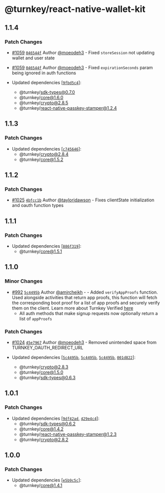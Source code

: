 # @turnkey/react-native-wallet-kit

## 1.1.4

### Patch Changes

- [#1059](https://github.com/tkhq/sdk/pull/1059) [`046544f`](https://github.com/tkhq/sdk/commit/046544fa4243f31b28068f5b82917e54b8442be5) Author [@moeodeh3](https://github.com/moeodeh3) - Fixed `storeSession` not updating wallet and user state

- [#1059](https://github.com/tkhq/sdk/pull/1059) [`046544f`](https://github.com/tkhq/sdk/commit/046544fa4243f31b28068f5b82917e54b8442be5) Author [@moeodeh3](https://github.com/moeodeh3) - Fixed `expirationSeconds` param being ignored in auth functions

- Updated dependencies [[`9fbd5c4`](https://github.com/tkhq/sdk/commit/9fbd5c459782dc3721dd0935d0a4458babce258b)]:
  - @turnkey/sdk-types@0.7.0
  - @turnkey/core@1.6.0
  - @turnkey/crypto@2.8.5
  - @turnkey/react-native-passkey-stamper@1.2.4

## 1.1.3

### Patch Changes

- Updated dependencies [[`c745646`](https://github.com/tkhq/sdk/commit/c745646ae4b2a275e116abca07c6e108f89beb04)]:
  - @turnkey/crypto@2.8.4
  - @turnkey/core@1.5.2

## 1.1.2

### Patch Changes

- [#1025](https://github.com/tkhq/sdk/pull/1025) [`4bfcc1b`](https://github.com/tkhq/sdk/commit/4bfcc1b7eaea3f50bc1f7f7cab851d46f711e671) Author [@taylorjdawson](https://github.com/taylorjdawson) - Fixes clientState initialization and oauth function types

## 1.1.1

### Patch Changes

- Updated dependencies [[`886f319`](https://github.com/tkhq/sdk/commit/886f319fab8b0ba560d040e34598436f3beceff0)]:
  - @turnkey/core@1.5.1

## 1.1.0

### Minor Changes

- [#992](https://github.com/tkhq/sdk/pull/992) [`5c4495b`](https://github.com/tkhq/sdk/commit/5c4495bff1b0abfe3c427ead1b8e1a8d510c8186) Author [@amircheikh](https://github.com/amircheikh) - - Added `verifyAppProofs` function. Used alongside activities that return app proofs, this function will fetch the corresponding boot proof for a list of app proofs and securely verify them on the client. Learn more about Turnkey Verified [here](https://docs.turnkey.com/security/turnkey-verified)
  - All auth methods that make signup requests now optionally return a list of `appProofs`

### Patch Changes

- [#1024](https://github.com/tkhq/sdk/pull/1024) [`45e7967`](https://github.com/tkhq/sdk/commit/45e7967e30efd87eaa3f7bf4e732e95b44a8505d) Author [@moeodeh3](https://github.com/moeodeh3) - Removed unintended space from TURNKEY_OAUTH_REDIRECT_URL

- Updated dependencies [[`5c4495b`](https://github.com/tkhq/sdk/commit/5c4495bff1b0abfe3c427ead1b8e1a8d510c8186), [`5c4495b`](https://github.com/tkhq/sdk/commit/5c4495bff1b0abfe3c427ead1b8e1a8d510c8186), [`5c4495b`](https://github.com/tkhq/sdk/commit/5c4495bff1b0abfe3c427ead1b8e1a8d510c8186), [`001d822`](https://github.com/tkhq/sdk/commit/001d8225202500e53aa399d6aee0c8f48f6060e0)]:
  - @turnkey/crypto@2.8.3
  - @turnkey/core@1.5.0
  - @turnkey/sdk-types@0.6.3

## 1.0.1

### Patch Changes

- Updated dependencies [[`9df42ad`](https://github.com/tkhq/sdk/commit/9df42adc02c7ff77afba3b938536e79b57882ef1), [`429e4c4`](https://github.com/tkhq/sdk/commit/429e4c4b5d897a7233584d4ec429b21bba7a1f2b)]:
  - @turnkey/sdk-types@0.6.2
  - @turnkey/core@1.4.2
  - @turnkey/react-native-passkey-stamper@1.2.3
  - @turnkey/crypto@2.8.2

## 1.0.0

### Patch Changes

- Updated dependencies [[`e5b9c5c`](https://github.com/tkhq/sdk/commit/e5b9c5c5694b1f4d60c0b8606822bcd6d61da4a3)]:
  - @turnkey/core@1.4.1
